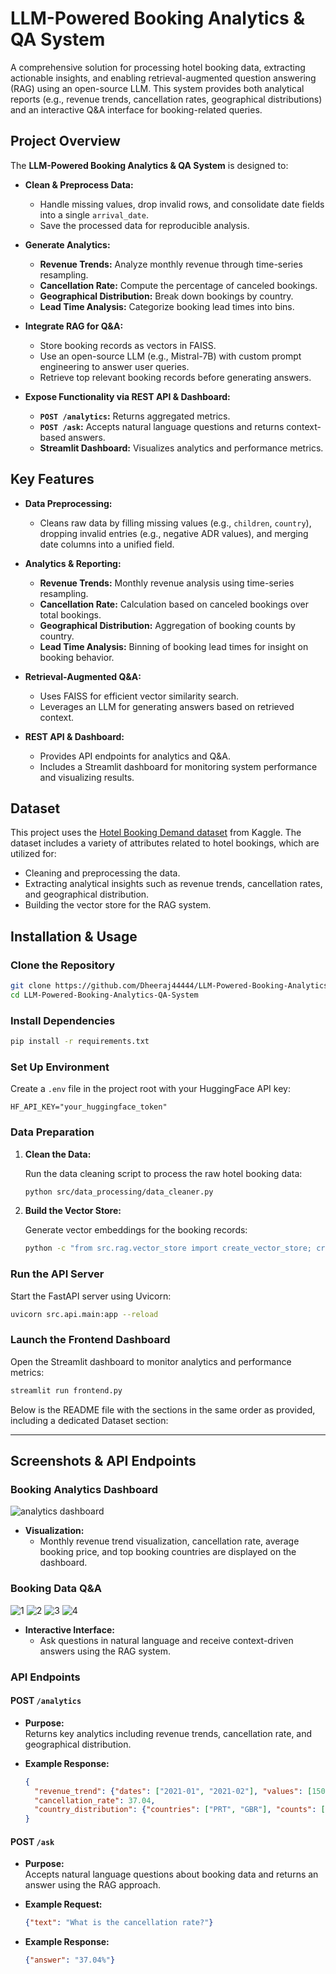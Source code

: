 # LLM-Powered Booking Analytics & QA System

A comprehensive solution for processing hotel booking data, extracting actionable insights, and enabling retrieval-augmented question answering (RAG) using an open-source LLM. This system provides both analytical reports (e.g., revenue trends, cancellation rates, geographical distributions) and an interactive Q&A interface for booking-related queries.

## Project Overview

The **LLM-Powered Booking Analytics & QA System** is designed to:

- **Clean & Preprocess Data:**  
  - Handle missing values, drop invalid rows, and consolidate date fields into a single `arrival_date`.  
  - Save the processed data for reproducible analysis.
  
- **Generate Analytics:**  
  - **Revenue Trends:** Analyze monthly revenue through time-series resampling.  
  - **Cancellation Rate:** Compute the percentage of canceled bookings.  
  - **Geographical Distribution:** Break down bookings by country.  
  - **Lead Time Analysis:** Categorize booking lead times into bins.

- **Integrate RAG for Q&A:**  
  - Store booking records as vectors in FAISS.  
  - Use an open-source LLM (e.g., Mistral-7B) with custom prompt engineering to answer user queries.  
  - Retrieve top relevant booking records before generating answers.

- **Expose Functionality via REST API & Dashboard:**  
  - **`POST /analytics`:** Returns aggregated metrics.  
  - **`POST /ask`:** Accepts natural language questions and returns context-based answers.  
  - **Streamlit Dashboard:** Visualizes analytics and performance metrics.

## Key Features

- **Data Preprocessing:**  
  - Cleans raw data by filling missing values (e.g., `children`, `country`), dropping invalid entries (e.g., negative ADR values), and merging date columns into a unified field.
  
- **Analytics & Reporting:**  
  - **Revenue Trends:** Monthly revenue analysis using time-series resampling.  
  - **Cancellation Rate:** Calculation based on canceled bookings over total bookings.  
  - **Geographical Distribution:** Aggregation of booking counts by country.  
  - **Lead Time Analysis:** Binning of booking lead times for insight on booking behavior.

- **Retrieval-Augmented Q&A:**  
  - Uses FAISS for efficient vector similarity search.  
  - Leverages an LLM for generating answers based on retrieved context.
  
- **REST API & Dashboard:**  
  - Provides API endpoints for analytics and Q&A.  
  - Includes a Streamlit dashboard for monitoring system performance and visualizing results.


## Dataset

This project uses the [Hotel Booking Demand dataset](https://www.kaggle.com/datasets/jessemostipak/hotel-booking-demand) from Kaggle. The dataset includes a variety of attributes related to hotel bookings, which are utilized for:

- Cleaning and preprocessing the data.
- Extracting analytical insights such as revenue trends, cancellation rates, and geographical distribution.
- Building the vector store for the RAG system.

## Installation & Usage

### Clone the Repository

```bash
git clone https://github.com/Dheeraj44444/LLM-Powered-Booking-Analytics-QA-System.git
cd LLM-Powered-Booking-Analytics-QA-System
```

### Install Dependencies

```bash
pip install -r requirements.txt
```

### Set Up Environment

Create a `.env` file in the project root with your HuggingFace API key:

```env
HF_API_KEY="your_huggingface_token"
```

### Data Preparation

1. **Clean the Data:**

   Run the data cleaning script to process the raw hotel booking data:

   ```bash
   python src/data_processing/data_cleaner.py
   ```

2. **Build the Vector Store:**

   Generate vector embeddings for the booking records:

   ```bash
   python -c "from src.rag.vector_store import create_vector_store; create_vector_store()"
   ```

### Run the API Server

Start the FastAPI server using Uvicorn:

```bash
uvicorn src.api.main:app --reload
```

### Launch the Frontend Dashboard

Open the Streamlit dashboard to monitor analytics and performance metrics:

```bash
streamlit run frontend.py
```
Below is the README file with the sections in the same order as provided, including a dedicated Dataset section:

---

## Screenshots & API Endpoints

### Booking Analytics Dashboard

![analytics dashboard](https://github.com/user-attachments/assets/8109f225-0e15-4606-9845-089200b1b9df)

- **Visualization:**  
  - Monthly revenue trend visualization, cancellation rate, average booking price, and top booking countries are displayed on the dashboard.

### Booking Data Q&A

![1](https://github.com/user-attachments/assets/50a6404c-c50f-415e-a588-001501ccbb54)
![2](https://github.com/user-attachments/assets/2f73992d-63f0-49d2-ad2b-84fdddd78464)
![3](https://github.com/user-attachments/assets/2ecfd6fe-481a-4cd5-a863-75a0c04e791a)
![4](https://github.com/user-attachments/assets/9866221e-fdf3-45e7-bbdc-e2669974ac82)

- **Interactive Interface:**  
  - Ask questions in natural language and receive context-driven answers using the RAG system.

### API Endpoints

#### POST `/analytics`

- **Purpose:**  
  Returns key analytics including revenue trends, cancellation rate, and geographical distribution.

- **Example Response:**

  ```json
  {
    "revenue_trend": {"dates": ["2021-01", "2021-02"], "values": [15000, 16000]},
    "cancellation_rate": 37.04,
    "country_distribution": {"countries": ["PRT", "GBR"], "counts": [200, 150]}
  }
  ```

#### POST `/ask`

- **Purpose:**  
  Accepts natural language questions about booking data and returns an answer using the RAG approach.

- **Example Request:**

  ```json
  {"text": "What is the cancellation rate?"}
  ```

- **Example Response:**

  ```json
  {"answer": "37.04%"}
  ```
